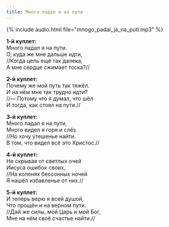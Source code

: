```yaml
---
title: Много падал я на пути
---
```

{% include audio.html file="mnogo_padal_ja_na_puti.mp3" %}

**1-й куплет:**  
Много падал я на пути.  
О, куда же мне дальше идти,  
//Когда цель ещё так далека,  
А мне сердце сжимает тоска?//

**2-й куплет:**  
Почему же мой путь так тяжёл.  
И на нём мне так трудно идти?  
//— Потому что я думал, что шёл  
И тогда, как стоял на пути.//

**3-й куплет:**  
Много падал я на пути,  
Много видел я горя  и слёз.  
//Но хочу утешенье найти.  
В том, что видел всё это Христос.//

**4-й куплет:**  
Не скрывая от светлых очей  
Иисуса ошибок своих,  
//На коленях бессонных ночей  
Я нашёл избавленье от них.//

**5-й куплет:**  
И теперь верю я всей душой,  
Что прощён и на верном пути.  
//Дай же силы, мой Царь и мой Бог,  
Мне на нём своё счастье найти.//
